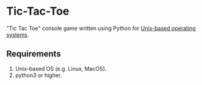 # Tic-Tac-Toe
"Tic Tac Toe" console game written using Python for [Unix-based operating systems](https://en.wikipedia.org/wiki/Unix-like).

## Requirements
1. Unix-based OS (e.g. Linux, MacOS).
2. python3 or higher.
